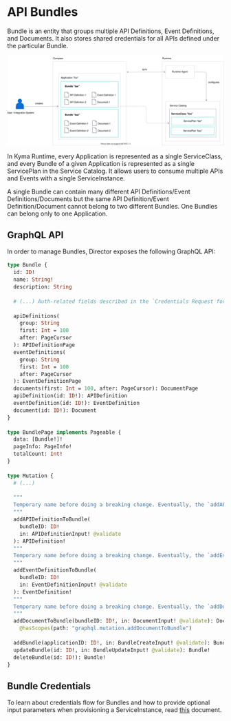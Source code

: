 # API Bundles


Bundle is an entity that groups multiple API Definitions, Event Definitions, and Documents. It also stores shared credentials for all APIs defined under the particular Bundle.

![API Bundles Diagram](./assets/bundles-api.svg)

In Kyma Runtime, every Application is represented as a single ServiceClass, and every Bundle of a given Application is represented as a single ServicePlan in the Service Catalog. It allows users to consume multiple APIs and Events with a single ServiceInstance.


A single Bundle can contain many different API Definitions/Event Definitions/Documents but the same API Definition/Event Definition/Document cannot belong to two different Bundles. One Bundles can belong only to one Application.


## GraphQL API

In order to manage Bundles, Director exposes the following GraphQL API:

```graphql
type Bundle {
  id: ID!
  name: String!
  description: String

  # (...) Auth-related fields described in the `Credentials Request for Bundles` document

  apiDefinitions(
    group: String
    first: Int = 100
    after: PageCursor
  ): APIDefinitionPage
  eventDefinitions(
    group: String
    first: Int = 100
    after: PageCursor
  ): EventDefinitionPage
  documents(first: Int = 100, after: PageCursor): DocumentPage
  apiDefinition(id: ID!): APIDefinition
  eventDefinition(id: ID!): EventDefinition
  document(id: ID!): Document
}

type BundlePage implements Pageable {
  data: [Bundle!]!
  pageInfo: PageInfo!
  totalCount: Int!
}

type Mutation {
  # (...)

  """
  Temporary name before doing a breaking change. Eventually, the `addAPIDefinition` mutation will be changed and there will be just one mutation: `addAPIDefinitionToBundle`.
  """
  addAPIDefinitionToBundle(
    bundleID: ID!
    in: APIDefinitionInput! @validate
  ): APIDefinition!
  """
  Temporary name before doing a breaking change. Eventually, the `addEventDefinition` mutation will be changed and there will be just one mutation: `addEventDefinitionToBundle`.
  """
  addEventDefinitionToBundle(
    bundleID: ID!
    in: EventDefinitionInput! @validate
  ): EventDefinition!
  """
  Temporary name before doing a breaking change. Eventually, the `addDocument` mutation will be changed and there will be just one mutation: `addDocumentToBundle`.
  """
  addDocumentToBundle(bundleID: ID!, in: DocumentInput! @validate): Document!
    @hasScopes(path: "graphql.mutation.addDocumentToBundle")

  addBundle(applicationID: ID!, in: BundleCreateInput! @validate): Bundle!
  updateBundle(id: ID!, in: BundleUpdateInput! @validate): Bundle!
  deleteBundle(id: ID!): Bundle!
}
```

## Bundle Credentials

To learn about credentials flow for Bundles and how to provide optional input parameters when provisioning a ServiceInstance, read [this](./03-bundles-credential-requests.md) document.
